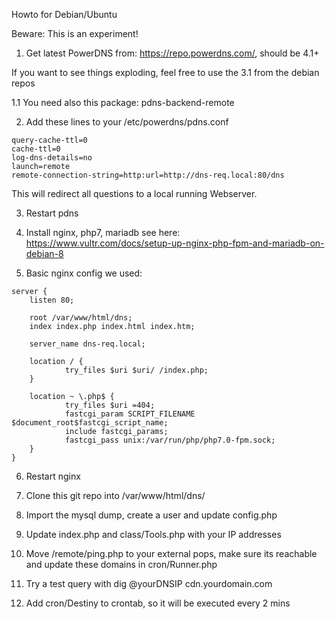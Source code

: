 Howto for Debian/Ubuntu

Beware: This is an experiment!

1. Get latest PowerDNS from: https://repo.powerdns.com/, should be 4.1+

If you want to see things exploding, feel free to use the 3.1 from the debian repos

1.1 You need also this package: pdns-backend-remote

2. Add these lines to your /etc/powerdns/pdns.conf
```
query-cache-ttl=0
cache-ttl=0
log-dns-details=no
launch=remote
remote-connection-string=http:url=http://dns-req.local:80/dns
```
This will redirect all questions to a local running Webserver.

3. Restart pdns

4. Install nginx, php7, mariadb see here: https://www.vultr.com/docs/setup-up-nginx-php-fpm-and-mariadb-on-debian-8

5. Basic nginx config we used:
```
server {
    listen 80;

    root /var/www/html/dns;
    index index.php index.html index.htm;

    server_name dns-req.local;

    location / {
            try_files $uri $uri/ /index.php;
    }

    location ~ \.php$ {
            try_files $uri =404;
            fastcgi_param SCRIPT_FILENAME $document_root$fastcgi_script_name;
            include fastcgi_params;
            fastcgi_pass unix:/var/run/php/php7.0-fpm.sock;
    }
}
```
6. Restart nginx

7. Clone this git repo into /var/www/html/dns/

8. Import the mysql dump, create a user and update config.php

9. Update index.php and class/Tools.php with your IP addresses

10. Move /remote/ping.php to your external pops, make sure its reachable and update these domains in cron/Runner.php

11. Try a test query with dig @yourDNSIP cdn.yourdomain.com

12. Add cron/Destiny to crontab, so it will be executed every 2 mins
